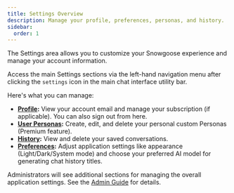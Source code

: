 ```yaml
---
title: Settings Overview
description: Manage your profile, preferences, personas, and history.
sidebar:
  order: 1
---
```


The Settings area allows you to customize your Snowgoose experience and manage your account information.

Access the main Settings sections via the left-hand navigation menu after clicking the `settings` icon in the main chat interface utility bar.

Here's what you can manage:

- **[Profile](./profile/):** View your account email and manage your subscription (if applicable). You can also sign out from here.
- **[User Personas](./user-personas/):** Create, edit, and delete your personal custom Personas (Premium feature).
- **[History](./history/):** View and delete your saved conversations.
- **[Preferences](./preferences/):** Adjust application settings like appearance (Light/Dark/System mode) and choose your preferred AI model for generating chat history titles.

Administrators will see additional sections for managing the overall application settings. See the [Admin Guide](../admin/) for details.
